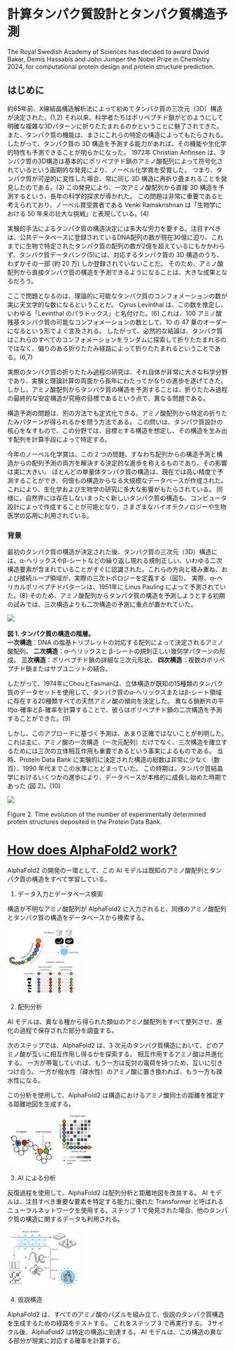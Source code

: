 # 計算タンパク質設計とタンパク質構造予測<!-- # Computational Protein Design and Protein Structure Prediction -->

The Royal Swedish Academy of Sciences has decided to award David Baker, Demis Hassabis and John Jumper the Nobel Prize in Chemistry 2024, for computational protein design and protein structure prediction.

## はじめに<!-- ## Introduction-->

約65年前、X線結晶構造解析法によって初めてタンパク質の三次元（3D）構造が決定された。(1,2) 
それ以来、科学者たちはポリペプチド鎖がどのようにして明確な複雑な3Dパターンに折りたたまれるのかということに魅了されてきた。
また、タンパク質の機能は、まさにこれらの特定の構造によってもたらされる。
したがって、タンパク質の 3D 構造を予測する能力があれば、その機能や生化学的特性も予測できることが明らかになった。
1972年 Christian Anfinsen は、タンパク質の3D構造は基本的にポリペプチド鎖のアミノ酸配列によって符号化されているという画期的な発見により、ノーベル化学賞を受賞した。
つまり、タンパク質が可逆的に変性した場合、常に同じ 3D 構造に再折り畳まれることを発見したのである。(3) 
この発見により、一次アミノ酸配列から直接 3D 構造を予測するという、長年の科学的探求が導かれた。
この問題は非常に重要であると考えられており、ノーベル賞受賞者である Venki Ramakrishnan は「生物学における 50 年来の壮大な挑戦」と表現している。(4)
<!--The first three-dimensional (3D) structures of proteins were determined by X-ray crystallography about 65 years ago.(1,2) 
Ever since, scientists have been fascinated by how the polypeptide chains fold themselves up into well-defined and complex 3D patterns. 
It is also precisely these specific structures that confer proteins their function. 
It thus became clear that the ability to predict the 3D structure of a protein would enable prediction also of its function and biochemical properties.
In 1972, Christian Anfinsen was awarded the Nobel Prize in Chemistry for the remarkable finding that protein 3D structures were basically encoded by the sequence of amino acids in the polypeptide chain. 
That is, he found that if a protein is reversibly denatured, it would always refold into the same 3D conformation.(3) 
This finding led to the long scientific quest of predicting 3D structures directly from the primary amino acid sequence. 
The problem is considered so important that Nobel Prize Laureate Venki Ramakrishnan has described it as a “50-year-old grand challenge in biology”.(4) -->

実験的手法によるタンパク質の構造決定には多大な労力を要する。注目すべきは、公共データベースに登録されているDNA配列の数が現在30億に迫り、これまでに生物で特定されたタンパク質の配列の数が2億を超えているにもかかわらず、タンパク質データバンク(5)には、対応するタンパク質の 3D 構造のうち、わずかその一部 (約 20 万) しか登録されていないことだ。
そのため、アミノ酸配列から直接タンパク質の構造を予測できるようになることは、大きな成果となるだろう。
<!-- Determining protein structures by experimental means is labour intensive. It is noteworthy that while the number of DNA sequences in public databases is now close to 3 billion, and the number of protein sequences that have so far been identified in organisms is over 200 million, the Protein Data Bank5 still contains only a small fraction of the corresponding 3D protein structures (~200 000). 
To be able to predict protein structures directly from the amino acid sequence would thus be a major achievement. -->

ここで問題となるのは、理論的に可能なタンパク質のコンフォメーションの数が実に天文学的な数になるということだ。
Cyrus Levinthal は、この数を推定し、いわゆる「Levinthal のパラドックス」と名付けた。(6)
これは、100 アミノ酸残基タンパク質の可能なコンフォメーションの数として、10 の 47 乗のオーダーになるという形でよく言及される。
したがって、必然的な結論は、タンパク質はこれらのすべてのコンフォメーションをランダムに探索して折りたたまれるのではなく、偏りのある折りたたみ経路によって折りたたまれるということである。(6,7)
<!-- The problem here is that the number of theoretically possible conformations of a protein is truly astronomical. 
Cyrus Levinthal estimated this number and gave name to what is called “Levinthal’s paradox”.6 It is often stated in terms of the number of possible conformations for a 100-amino-acid residue protein, which would be on the order of 1047. 
Hence, the inevitable conclusion is that proteins do not fold by means of a random search of all these conformations, but by biased folding pathways.(6,7) -->

実際のタンパク質の折りたたみ過程の研究は、それ自体が非常に大きな科学分野であり、実験と理論計算の両面から長年にわたってかなりの進歩を遂げてきた。
しかし、アミノ酸配列からタンパク質の構造を予測することは、折りたたみ過程の最終的な安定構造が究極の目標であるという点で、異なる問題である。
<!-- Study of the actual protein folding process is a very large scientific subject area in itself and has made considerable progress over the years, both by experimental work and theoretical calculations. 
However, predicting protein structures from sequence is a different problem where the final stable structure of the folding process is the ultimate goal.-->

構造予測の問題は、別の方法でも定式化できる。アミノ酸配列から特定の折りたたみパターンが得られるかを問う方法である。
この問いは、タンパク質設計の核心をなすもので、この分野では、目標とする構造を想定し、その構造を生み出す配列を計算手段によって特定する。
<!-- The structure prediction problem can also be formulated in another way, where one instead asks what amino acid sequences would yield a certain folding pattern. 
This question is at the heart of protein design, a field where a target structure is envisaged and then sequences that would yield this structure are identified by computational means. -->

今年のノーベル化学賞は、この 2 つの問題、すなわち配列からの構造予測と構造からの配列予測の両方を解決する決定的な進歩を称えるものであり、その影響は実に大きい。
ほとんどの単量体タンパク質の構造は、現在では高い精度で予測することができ、何億もの構造からなる大規模なデータベースが作成された。
これにより、生化学および生物学の研究に多大な影響がもたらされている。
同様に、自然界には存在しないまったく新しいタンパク質の構造も、コンピュータ設計によって作成することが可能となり、さまざまなバイオテクノロジーや生物医学の応用に利用されている。
<!--This year’s Nobel Prize in Chemistry recognizes decisive breakthroughs in solving both of these problems – structure prediction from sequence and sequence prediction from structure – and the implications are truly profound. 
Most monomeric protein structures can now be predicted with high fidelity, and large databases of hundreds of millions of structures have thus been created, with huge impact on biochemical and biological research. 
Likewise, completely new protein structures, not found in nature, can now be created by computational design and used in various biotechnological and biomedical applications. -->

### 背景<!-- ### Background-->

最初のタンパク質の構造が決定された後、タンパク質の三次元（3D）構造には、α-ヘリックスやβ-シートなどの繰り返し現れる規則正しい、いわゆる二次構造要素が含まれていることがすぐに認識された。これらの方向と積み重ね、および接続ループ領域が、実際の三次トポロジーを定義する（図1）。
実際、α-ヘリカルポリペプチドパターンは、1951年に Linus Pauling によって予測されていた。(8) 
そのため、アミノ酸配列からタンパク質の構造を予測しようとする初期の試みでは、三次構造よりも二次構造の予測に重点が置かれていた。
<!--After determination of the first protein structures, it was immediately recognized that protein tertiary (3D) structures contain recurring regular so-called secondary structure elements, such as α-helices and β-sheets, the orientation and packing of which, together with connecting loop regions, define the actual tertiary topology (Figure 1). 
In fact, the α-helical polypeptide pattern was predicted by Linus Pauling as early as 1951.(8) 
The earliest attempts to predict protein structure from amino acid sequence therefore focused on secondary structure prediction, rather than tertiary. -->

<img src="fig1_ke_en_24-5.svg" style="width:77%;">
<div class="figcaption">

**図 1. タンパク質の構造の階層。**<br/>
**一次構造**：DNA の塩基トリプレットの対応する配列によって決定されるアミノ酸配列。
**二次構造**：α-ヘリックスと β-シートの規則正しい幾何学パターンの形成。
**三次構造**：ポリペプチド鎖の詳細な三次元形状。
**四次構造**：複数のポリペプチド鎖またはサブユニットの結合。
<!-- Figure 1. Hierarchy of protein structure. 
Primary: the amino acid sequence that is determined by the corresponding sequence of DNA base triplets. 
Secondary: formation of regular geometric patterns of α-helices and β-sheets. 
Tertiary: the detailed 3D shape of the polypeptide chain. 
Quaternary: the association of several polypeptide chains or subunits. -->
</div>

したがって、1974年にChouとFasmanは、立体構造が既知の15種類のタンパク質のデータセットを使用して、タンパク質のα-へリックスまたはβ-シート領域に存在する20種類すべての天然アミノ酸の傾向を決定した。
異なる鎖断片の平均α-確率とβ-確率を計算することで、彼らはポリペプチド鎖の二次構造を予測することができた。(9)
<!-- Hence, in 1974, Chou and Fasman used a dataset of 15 proteins with known conformation to determine propensities for all 20 natural amino acids to be found in either α-helical or β-sheet regions of proteins. 
By calculating the average α- and β-probabilities of different chain fragments, they could thus predict the secondary structure of a polypeptide chain.(9) -->

しかし、このアプローチに基づく予測は、あまり正確ではないことが判明した。
これは主に、アミノ酸の一次構造（一次元配列）だけでなく、三次構造を確立するためには三次の立体相互作用も重要であるという事実によるものである。
当時、Protein Data Bank に実験的に決定された構造の総数は非常に少なく（数百）、1990 年代までこの水準にとどまっていた。
この時期は、タンパク質結晶学におけるいくつかの進歩により、データベースが本格的に成長し始めた時期であった (図 2)。(10)
<!-- The predictions based on this approach, however, turned out not to be very accurate. 
This is mainly due to the fact that 3D tertiary interactions also are important for establishing the secondary structure, and not just the one-dimensional (1D) sequence of amino acids (primary structure). 
At that time, the total number of experimentally determined structures in the Protein Data Bank was also very modest (a few hundred), and it remained at this level until the 1990s, when the database really started to grow due to several advances in protein crystallography (Figure 2).(10) -->

<img src="2024advanced-chemistryprize_fig2.jpeg" style="width:49%;">
<div class="figcaption">

Figure 2. Time evolution of the number of experimentally determined protein structures deposited in the Protein Data Bank.
</div>



# [How does AlphaFold2 work?](/https://www.nobelprize.org/uploads/2024/11/fig2_ke_en_24-5.pdf)

AlphaFold2 の開発の一環として、この AI モデルは既知のアミノ酸配列とタンパク質の構造をすべて学習している。
<!-- As part of AlphaFold2’s development, the AI model has been trained on all the known amino acid sequences and determined protein structures.-->

1. データ入力とデータベース検索<!-- 1. DATA ENTRY AND DATABASE SEARCHES -->

構造が不明なアミノ酸配列が AlphaFold2 に入力されると、同様のアミノ酸配列とタンパク質の構造をデータベースから検索する。
<!-- An amino acid sequence with unknown structure is fed into AlphaFold2, which searches databases for similar amino acid sequences and protein structures. -->

<img src="fig2_ke_en_24-5_part1.png" style="width:33%;">

2. 配列分析<!--2. SEQUENCE ANALYSIS-->

AI モデルは、異なる種から得られた類似のアミノ酸配列をすべて整列させ、進化の過程で保存された部分を調査する。
<!-- The AI model aligns all the similar amino acid sequences – often from different species – and investigates which parts have been preserved during evolution. -->

次のステップでは、AlphaFold2 は、3 次元のタンパク質構造において、どのアミノ酸が互いに相互作用し得るかを探索する。
相互作用するアミノ酸は共進化する。
一方が帯電していれば、もう一方は反対の電荷を持つため、互いに引きつけ合う。
一方が撥水性（疎水性）のアミノ酸に置き換われば、もう一方も疎水性になる。
<!--In the next step, AlphaFold2 explores which amino acids could interact with each other in the three dimensional protein structure. 
Interacting amino acids co-evolve. 
If one is charged, the other has the opposite charge, so they are attracted to each other. 
If one is replaced by a water repellent (hydrophobic) amino acid, the other also becomes hydrophobic. -->

この分析を使用して、AlphaFold2 は構造におけるアミノ酸同士の距離を推定する距離地図を生成する。
<!-- Using this analysis, AlphaFold2 produces a distance map that estimates how close amino acids are to each other in the structure. -->
<img src="fig2_ke_en_24-5_part2.png" style="width:22%;">
<img src="fig2_ke_en_24-5_part3.png" style="width:17%;">



3. AI による分析<!-- 3. AI ANALYSIS-->

反復過程を使用して、AlphaFold2 は配列分析と距離地図を改良する。
AI モデルは、注目すべき重要な要素を特定する能力に優れた Transformer と呼ばれるニューラルネットワークを使用する。ステップ 1 で発見された場合、他のタンパク質の構造に関するデータも利用される。
<!--Using an iterative process, AlphaFold2 refines the sequence analysis and distance map. 
The AI model uses neural networks called transformers, which have a great capacity to identify important elements to focus on. Data about other protein structures – if they were found in step 1 – is also utilised. -->

<img src="fig2_ke_en_24-5_part4.png" style="width:33%;">


4. 仮説構造<!-- 4. HYPOTHETICAL STRUCTURE-->

AlphaFold2 は、すべてのアミノ酸のパズルを組み立て、仮説のタンパク質構造を生成するための経路をテストする。
これをステップ 3 で再実行する。
3サイクル後、AlphaFold2 は特定の構造に到達する。
AI モデルは、この構造の異なる部分が現実に対応する確率を計算する。
<!--AlphaFold2 puts together a puzzle of all the amino acids and tests pathways to produce a hypothetical protein structure. 
This is re-run through step 3. 
After three cycles, AlphaFold2 arrives at a particular structure. 
The AI model calculates the probability that different parts of this structure correspond to reality. -->